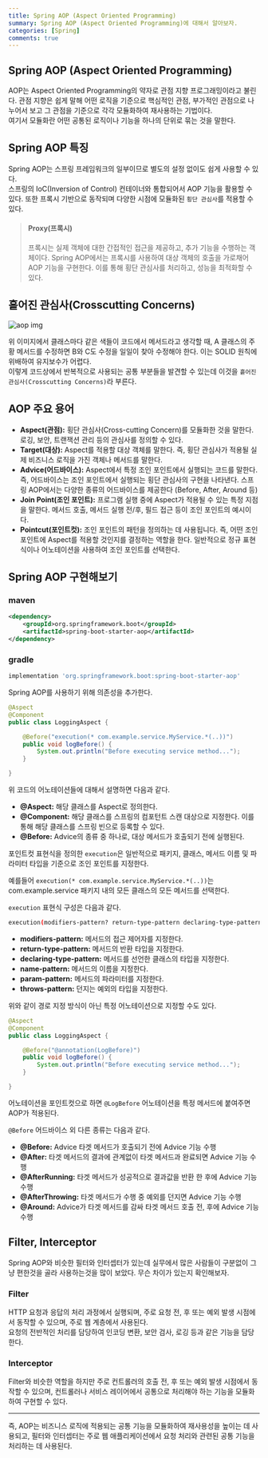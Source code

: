 ```yaml
---
title: Spring AOP (Aspect Oriented Programming)
summary: Spring AOP (Aspect Oriented Programming)에 대해서 알아보자.
categories: [Spring]
comments: true
---
```


## Spring AOP (Aspect Oriented Programming)
AOP는 Aspect Oriented Programming의 약자로 관점 지향 프로그래밍이라고 불린다. 관점 지향은 쉽게 말해 어떤 로직을 기준으로 핵심적인 관점, 부가적인 관점으로 나누어서 보고 그 관점을 기준으로 각각 모듈화하여 재사용하는 기법이다.\
여기서 모듈화란 어떤 공통된 로직이나 기능을 하나의 단위로 묶는 것을 말한다.

## Spring AOP 특징
Spring AOP는 스프링 프레임워크의 일부이므로 별도의 설정 없이도 쉽게 사용할 수 있다.\
스프링의 IoC(Inversion of Control) 컨테이너와 통합되어서 AOP 기능을 활용할 수 있다.
또한 프록시 기반으로 동작되며 다양한 시점에 모듈화된 `횡단 관심사`를 적용할 수 있다.

> #### Proxy(프록시)
> 프록시는 실제 객체에 대한 간접적인 접근을 제공하고, 추가 기능을 수행하는 객체이다. Spring AOP에서는 프록시를 사용하여 대상 객체의 호출을 가로채어 AOP 기능을 구현한다. 이를 통해 횡단 관심사를 처리하고, 성능을 최적화할 수 있다.

## 흩어진 관심사(Crosscutting Concerns)
![aop img](https://github.com/dseoki/dseoki.github.io/assets/32925806/720533d6-9e9f-453c-b5a6-075854486e51)

위 이미지에서 클래스마다 같은 색들이 코드에서 메서드라고 생각할 때, A 클래스의 주황 메서드를 수정하면 B와 C도 수정을 일일이 찾아 수정해야 한다. 이는 SOLID 원칙에 위배하여 유지보수가 어렵다.\
이렇게 코드상에서 반복적으로 사용되는 공통 부분들을 발견할 수 있는데 이것을 `흩어진 관심사(Crosscutting Concerns)`라 부른다.

## AOP 주요 용어
* **Aspect(관점):** 횡단 관심사(Cross-cutting Concern)를 모듈화한 것을 말한다. 로깅, 보안, 트랜잭션 관리 등의 관심사를 정의할 수 있다.
* **Target(대상):** Aspect를 적용할 대상 객체를 말한다. 즉, 횡단 관심사가 적용될 실제 비즈니스 로직을 가진 객체나 메서드를 말한다.
* **Advice(어드바이스):** Aspect에서 특정 조인 포인트에서 실행되는 코드를 말한다. 즉, 어드바이스는 조인 포인트에서 실행되는 횡단 관심사의 구현을 나타낸다. 스프링 AOP에서는 다양한 종류의 어드바이스를 제공한다 (Before, After, Around 등)
* **Join Point(조인 포인트):** 프로그램 실행 중에 Aspect가 적용될 수 있는 특정 지점을 말한다. 메서드 호출, 메서드 실행 전/후, 필드 접근 등이 조인 포인트의 예시이다.
* **Pointcut(포인트컷):** 조인 포인트의 패턴을 정의하는 데 사용됩니다. 즉, 어떤 조인 포인트에 Aspect를 적용할 것인지를 결정하는 역할을 한다. 일반적으로 정규 표현식이나 어노테이션을 사용하여 조인 포인트를 선택한다.

## Spring AOP 구현해보기
### maven
```xml
<dependency>
    <groupId>org.springframework.boot</groupId>
    <artifactId>spring-boot-starter-aop</artifactId>
</dependency>
```

### gradle
```gradle
implementation 'org.springframework.boot:spring-boot-starter-aop'
```

Spring AOP를 사용하기 위해 의존성을 추가한다.

```java
@Aspect
@Component
public class LoggingAspect {

    @Before("execution(* com.example.service.MyService.*(..))")
    public void logBefore() {
        System.out.println("Before executing service method...");
    }

}
```
위 코드의 어노테이션들에 대해서 설명하면 다음과 같다.
* **@Aspect:** 해당 클래스를 Aspect로 정의한다.
* **@Component:** 해당 클래스를 스프링의 컴포턴트 스캔 대상으로 지정한다. 이를 통해 해당 클래스를 스프링 빈으로 등록할 수 있다.
* **@Before:** Advice의 종류 중 하나로, 대상 메서드가 호출되기 전에 실행된다.

포인트컷 표현식을 정의한 `execution`은 일반적으로 패키지, 클래스, 메서드 이름 및 파라미터 타입을 기준으로 조인 포인트를 지정한다.

예를들어 `execution(* com.example.service.MyService.*(..))`는 com.example.service 패키지 내의 모든 클래스의 모든 메서드를 선택한다.

`execution` 표현식 구성은 다음과 같다.
```bash
execution(modifiers-pattern? return-type-pattern declaring-type-pattern? name-pattern(param-pattern) throws-pattern?)
```
* **modifiers-pattern:** 메서드의 접근 제어자를 지정한다.
* **return-type-pattern:** 메서드의 반환 타입을 지정한다.
* **declaring-type-pattern:** 메서드를 선언한 클래스의 타입을 지정한다.
* **name-pattern:** 메서드의 이름을 지정한다.
* **param-pattern:** 메서드의 파라미터를 지정한다.
* **throws-pattern:** 던지는 예외의 타입을 지정한다.

위와 같이 경로 지정 방식이 아닌 특정 어노테이션으로 지정할 수도 있다.
```java
@Aspect
@Component
public class LoggingAspect {

    @Before("@annotation(LogBefore)")
    public void logBefore() {
        System.out.println("Before executing service method...");
    }

}
```
어노테이션을 포인트컷으로 하면 `@LogBefore` 어노테이션을 특정 메서드에 붙여주면 AOP가 적용된다.

`@Before` 어드바이스 외 다른 종류는 다음과 같다.
* **@Before:** Advice 타겟 메서드가 호출되기 전에 Advice 기능 수행
* **@After:** 타겟 메서드의 결과에 관계없이 타겟 메서드과 완료되면 Advice 기능 수행
* **@AfterRunning:** 타겟 메서드가 성공적으로 결과값을 반환 한 후에 Advice 기능 수행
* **@AfterThrowing:** 타겟 메서드가 수행 중 예외를 던지면 Advice 기능 수행
* **@Around:** Advice가 타겟 메서드를 감싸 타겟 메서드 호출 전, 후에 Advice 기능 수행

## Filter, Interceptor
Spring AOP와 비슷한 필터와 인터셉터가 있는데 실무에서 많은 사람들이 구분없이 그냥 편한것을 골라 사용하는것을 많이 보았다. 무슨 차이가 있는지 확인해보자.

### Filter
HTTP 요청과 응답의 처리 과정에서 실행되며, 주로 요청 전, 후 또는 예외 발생 시점에서 동작할 수 있으며, 주로 웹 계층에서 사용된다.\
요청의 전반적인 처리를 담당하여 인코딩 변환, 보안 검사, 로깅 등과 같은 기능을 담당한다.

### Interceptor
Filter와 비슷한 역할을 하지만 주로 컨트롤러의 호출 전, 후 또는 예외 발생 시점에서 동작할 수 있으며, 컨트롤러나 서비스 레이어에서 공통으로 처리해야 하는 기능을 모듈화하여 구현할 수 있다.

---
 즉, AOP는 비즈니스 로직에 적용되는 공통 기능을 모듈화하여 재사용성을 높이는 데 사용되고, 필터와 인터셉터는 주로 웹 애플리케이션에서 요청 처리와 관련된 공통 기능을 처리하는 데 사용된다.